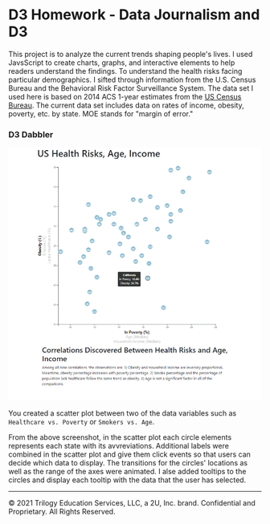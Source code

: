 # D3 Homework - Data Journalism and D3

This project is to analyze the current trends shaping people's lives. I used JavsScript to create charts, graphs, and interactive elements to help readers understand the findings. To understand the health risks facing particular demographics. I sifted through information from the U.S. Census Bureau and the Behavioral Risk Factor Surveillance System. The data set I used here is based on 2014 ACS 1-year estimates from the [US Census Bureau](https://data.census.gov/cedsci/). The current data set includes data on rates of income, obesity, poverty, etc. by state. MOE stands for "margin of error."

### D3 Dabbler 

![IndexPage](Images/index.png)

You created a scatter plot between two of the data variables such as `Healthcare vs. Poverty` or `Smokers vs. Age`.

From the above screenshot, in the scatter plot each circle elements represents each state with its avvreviations. Additional labels were combined in the scatter plot and give them click events so that users can decide which data to display. The transitions for the circles' locations as well as the range of the axes were animated. I alse added tooltips to the circles and display each tooltip with the data that the user has selected. 

- - -

© 2021 Trilogy Education Services, LLC, a 2U, Inc. brand. Confidential and Proprietary. All Rights Reserved.
